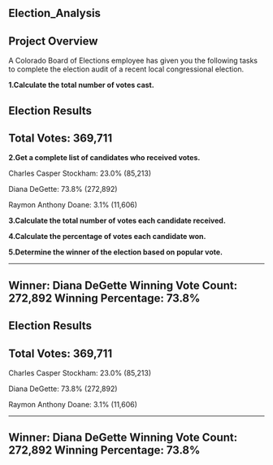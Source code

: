 ## Election_Analysis

## Project Overview
A Colorado Board of Elections employee has given you the following tasks to complete the election audit of a recent local congressional election.

**1.Calculate the total number of votes cast.**

Election Results
-------------------------
Total Votes: 369,711
-------------------------


**2.Get a complete list of candidates who received votes.**

Charles Casper Stockham: 23.0% (85,213)

Diana DeGette: 73.8% (272,892)

Raymon Anthony Doane: 3.1% (11,606)

**3.Calculate the total number of votes each candidate received.**

**4.Calculate the percentage of votes each candidate won.**

**5.Determine the winner of the election based on popular vote.**

-------------------------
Winner: Diana DeGette
Winning Vote Count: 272,892
Winning Percentage: 73.8%
-------------------------



Election Results
-------------------------
Total Votes: 369,711
-------------------------
Charles Casper Stockham: 23.0% (85,213)

Diana DeGette: 73.8% (272,892)

Raymon Anthony Doane: 3.1% (11,606)

-------------------------
Winner: Diana DeGette
Winning Vote Count: 272,892
Winning Percentage: 73.8%
-------------------------
